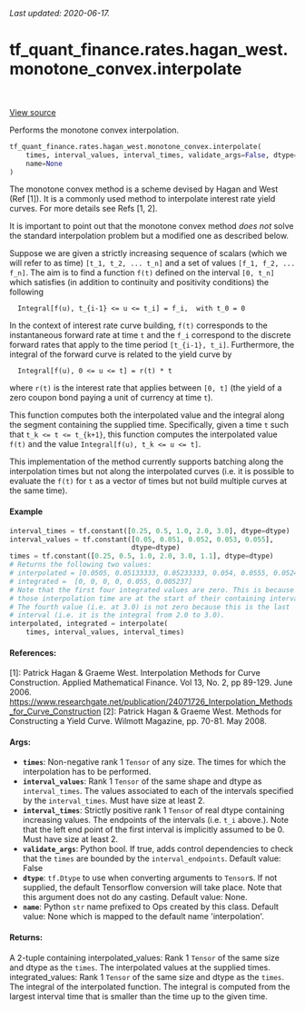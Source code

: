 <!--
This file is generated by a tool. Do not edit directly.
For open-source contributions the docs will be updated automatically.
-->

*Last updated: 2020-06-17.*

<div itemscope itemtype="http://developers.google.com/ReferenceObject">
<meta itemprop="name" content="tf_quant_finance.rates.hagan_west.monotone_convex.interpolate" />
<meta itemprop="path" content="Stable" />
</div>

# tf_quant_finance.rates.hagan_west.monotone_convex.interpolate

<!-- Insert buttons and diff -->

<table class="tfo-notebook-buttons tfo-api" align="left">
</table>

<a target="_blank" href="https://github.com/google/tf-quant-finance/blob/master/tf_quant_finance/rates/hagan_west/monotone_convex.py">View source</a>



Performs the monotone convex interpolation.

```python
tf_quant_finance.rates.hagan_west.monotone_convex.interpolate(
    times, interval_values, interval_times, validate_args=False, dtype=None,
    name=None
)
```



<!-- Placeholder for "Used in" -->

The monotone convex method is a scheme devised by Hagan and West (Ref [1]). It
is a commonly used method to interpolate interest rate yield curves. For
more details see Refs [1, 2].

It is important to point out that the monotone convex method *does not* solve
the standard interpolation problem but a modified one as described below.

Suppose we are given a strictly increasing sequence of scalars (which we will
refer to as time) `[t_1, t_2, ... t_n]` and a set of values
`[f_1, f_2, ... f_n]`.
The aim is to find a function `f(t)` defined on the interval `[0, t_n]` which
satisfies (in addition to continuity and positivity conditions) the following

```None
  Integral[f(u), t_{i-1} <= u <= t_i] = f_i,  with t_0 = 0

```

In the context of interest rate curve building, `f(t)` corresponds to the
instantaneous forward rate at time `t` and the `f_i` correspond to the
discrete forward rates that apply to the time period `[t_{i-1}, t_i]`.
Furthermore, the integral of the forward curve is related to the yield curve
by

```None
  Integral[f(u), 0 <= u <= t] = r(t) * t

```

where `r(t)` is the interest rate that applies between `[0, t]` (the yield of
a zero coupon bond paying a unit of currency at time `t`).

This function computes both the interpolated value and the integral along
the segment containing the supplied time. Specifically, given a time `t` such
that `t_k <= t <= t_{k+1}`, this function computes the interpolated value
`f(t)` and the value `Integral[f(u), t_k <= u <= t]`.

This implementation of the method currently supports batching along the
interpolation times but not along the interpolated curves (i.e. it is possible
to evaluate the `f(t)` for `t` as a vector of times but not build multiple
curves at the same time).

#### Example

```python
interval_times = tf.constant([0.25, 0.5, 1.0, 2.0, 3.0], dtype=dtype)
interval_values = tf.constant([0.05, 0.051, 0.052, 0.053, 0.055],
                              dtype=dtype)
times = tf.constant([0.25, 0.5, 1.0, 2.0, 3.0, 1.1], dtype=dtype)
# Returns the following two values:
# interpolated = [0.0505, 0.05133333, 0.05233333, 0.054, 0.0555, 0.05241]
# integrated =  [0, 0, 0, 0, 0.055, 0.005237]
# Note that the first four integrated values are zero. This is because
# those interpolation time are at the start of their containing interval.
# The fourth value (i.e. at 3.0) is not zero because this is the last
# interval (i.e. it is the integral from 2.0 to 3.0).
interpolated, integrated = interpolate(
    times, interval_values, interval_times)
```

#### References:

[1]: Patrick Hagan & Graeme West. Interpolation Methods for Curve
  Construction. Applied Mathematical Finance. Vol 13, No. 2, pp 89-129.
  June 2006.
  https://www.researchgate.net/publication/24071726_Interpolation_Methods_for_Curve_Construction
[2]: Patrick Hagan & Graeme West. Methods for Constructing a Yield Curve.
  Wilmott Magazine, pp. 70-81. May 2008.

#### Args:


* <b>`times`</b>: Non-negative rank 1 `Tensor` of any size. The times for which the
  interpolation has to be performed.
* <b>`interval_values`</b>: Rank 1 `Tensor` of the same shape and dtype as
  `interval_times`. The values associated to each of the intervals specified
  by the `interval_times`. Must have size at least 2.
* <b>`interval_times`</b>: Strictly positive rank 1 `Tensor` of real dtype containing
  increasing values. The endpoints of the intervals (i.e. `t_i` above.).
  Note that the left end point of the first interval is implicitly assumed
  to be 0. Must have size at least 2.
* <b>`validate_args`</b>: Python bool. If true, adds control dependencies to check that
  the `times` are bounded by the `interval_endpoints`.
  Default value: False
* <b>`dtype`</b>: `tf.Dtype` to use when converting arguments to `Tensor`s. If not
  supplied, the default Tensorflow conversion will take place. Note that
  this argument does not do any casting.
  Default value: None.
* <b>`name`</b>: Python `str` name prefixed to Ops created by this class.
  Default value: None which is mapped to the default name 'interpolation'.


#### Returns:

A 2-tuple containing
  interpolated_values: Rank 1 `Tensor` of the same size and dtype as the
    `times`. The interpolated values at the supplied times.
  integrated_values: Rank 1 `Tensor` of the same size and dtype as the
    `times`. The integral of the interpolated function. The integral is
    computed from the largest interval time that is smaller than the time
    up to the given time.
